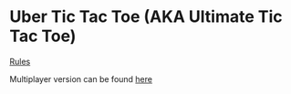 # Uber Tic Tac Toe (AKA Ultimate Tic Tac Toe)
[Rules](https://en.wikipedia.org/wiki/Ultimate_tic-tac-toe#Rules)

Multiplayer version can be found [here](https://romas-ultimate-tic-tac-toe.herokuapp.com/)
